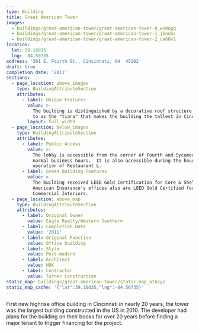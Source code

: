 ```yaml
---
type: Building
title: Great American Tower
images:
  - buildings/great-american-tower/great-american-tower-0_ws0ugq
  - buildings/great-american-tower/great-american-tower-1_jbnohc
  - buildings/great-american-tower/great-american-tower-2_ua60v1
location:
  lat: 39.10035
  lng: -84.50735
address: '301 E. Fourth St., Cincinnati, OH  45202'
draft: true
completion_date: '2011'
sections:
  - page_location: above_images
    type: BuildingAttributeSection
    attributes:
      - label: Unique Features
        value: >-
          The building is distinguished by a decorative roof structure referred
          to as the "tiara" that makes the building the tallest in Cincinnati.
        layout: full_width
  - page_location: below_images
    type: BuildingAttributeSection
    attributes:
      - label: Public Access
        value: >-
          The lobby is accessible from the corner of Fourth and Sycamore during
          normal business hours.  It is also accessible during the hours of
          operation of Restaurant L.
      - label: Green Building Features
        value: >-
          The building received LEED Gold Certification for Core & Shell.  Great
          American Insurance's offices also are LEED Gold Certified for
          Commercial Interiors.
  - page_location: above_map
    type: BuildingAttributeSection
    attributes:
      - label: Original Owner
        value: Eagle Realty/Western Southern
      - label: Completion Date
        value: '2011'
      - label: Original Function
        value: Office building
      - label: Style
        value: Post-modern
      - label: Architect
        value: HOK
      - label: Contractor
        value: Turner Construction
static_map: buildings/great-american-tower/static-map_otkeyz
static_map_cache: '{"lat":39.10035,"lng":-84.50735}'
---
```


First new highrise office building in Cincinnati in nearly 20 years, the tower was the largest building constructed in the US in 2010. The developer had plans for the building on their books for over 20 years before finding a major tenant to trigger financing for the project.
